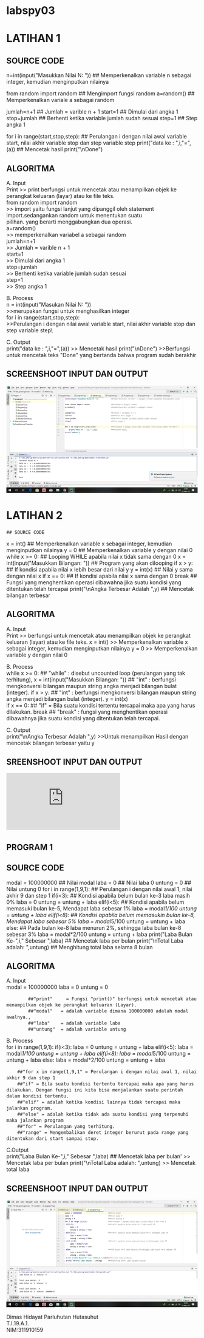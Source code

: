 # labspy03

# LATIHAN 1

## SOURCE CODE  


n=int(input("Masukkan Nilai N: "))          ## Memperkenalkan variable n sebagai integer, kemudian menginputkan nilainya

from random import random                   ## Mengimport fungsi random
a=random()                                  ## Memperkenalkan variale a sebagai random

jumlah=n+1                                  ## Jumlah = varible n + 1
start=1                                     ## Dimulai dari angka 1
stop=jumlah                                 ## Berhenti ketika variable jumlah sudah sesuai
step=1                                      ## Step angka 1

for i in range(start,stop,step):            ## Perulangan i dengan nilai awal variable start, nilai akhir variable stop dan step variable step
    print("data ke : ",i,"=",(a))           ## Mencetak hasil
print("\nDone")


## ALGORITMA  

A. Input  
    Print
        >> print berfungsi untuk mencetak atau menampilkan objek ke perangkat keluaran (layar) atau ke file teks.  
    from random import random  
        >> import yaitu fungsi lanjut yang dipanggil oleh statement import.sedangankan random untuk menentukan suatu  
        pilihan. yang berarti menggabungkan dua operasi.  
    a=random()  
        >> memperkenalkan variabel a sebagai random  
    jumlah=n+1  
        >> Jumlah = varible n + 1  
    start=1  
        >> Dimulai dari angka 1  
    stop=jumlah  
        >> Berhenti ketika variable jumlah sudah sesuai  
    step=1  
        >> Step angka 1  
        
B. Process   
    n = int(input("Masukan Nilai N: "))  
        >>merupakan fungsi untuk menghasilkan integer  
    for i in range(start,stop,step):  
        >>Perulangan i dengan nilai awal variable start, nilai akhir variable stop dan step variable step\  
        
C. Output  
    print("data ke : ",i,"=",(a))
        >> Mencetak hasil
    print("\nDone")
        >>Berfungsi untuk mencetak teks "Done" yang bertanda bahwa program sudah berakhir




## SCREENSHOOT INPUT DAN OUTPUT    


![input/output](https://github.com/dimashst777/labspy03/blob/master/folder%20gambar/latihan1.png)   



# LATIHAN 2  

    ## SOURCE CODE   

x = int()                                ## Memperkenalkan variable x sebagai integer, kemudian menginputkan nilainya
y = 0                                    ## Memperkenalkan variable y dengan nilai 0
while x >= 0:                            ## Looping WHILE apabila nilai x tidak sama dengan 0
 x = int(input("Masukkan Bilangan: "))   ## Program yang akan dilooping
 if x > y:                               ## If kondisi apabila nilai x lebih besar dari nilai y
  y = int(x)                             ## Nilai y sama dengan nilai x
 if x == 0:                              ## If kondisi apabila nilai x sama dengan 0
  break                                  ## Fungsi yang menghentikan operasi dibawahna jika suatu kondisi yang ditentukan telah tercapai
print("\nAngka Terbesar Adalah ",y)      ## Mencetak bilangan terbesar


## ALGORITMA  


A. Input   
      Print
          >> berfungsi untuk mencetak atau menampilkan objek ke perangkat keluaran (layar) atau ke file teks.
      x = int()
          >> Memperkenalkan variable x sebagai integer, kemudian menginputkan nilainya
      y = 0
          >> Memperkenalkan variable y dengan nilai 0
          
B. Process  
      while x >= 0:  							 ## "while"	: disebut uncounted loop (perulangan yang tak terhitung),
       x = int(input("Masukkan Bilangan: "))				 ## "int"	: berfungsi mengkonversi bilangan maupun string angka menjadi bilangan bulat (integer).
       if x > y: 							 ## "int"	: berfungsi mengkonversi bilangan maupun string angka menjadi bilangan bulat (integer).
       y = int(x)							 
       if x == 0:							 ## "if"	= Bila suatu kondisi tertentu tercapai maka apa yang harus dilakukan.
         break								 ## "break"	: fungsi yang menghentikan operasi dibawahnya jika suatu kondisi yang ditentukan telah tercapai.
 
C. Output  
      print("\nAngka Terbesar Adalah ",y)
          >>Untuk menampilkan Hasil dengan mencetak bilangan terbesar yaitu y



## SREENSHOOT INPUT DAN OUTPUT

  ![input/output](https://github.com/dimashst777/labspy03/blob/master/latihan2.py)   

 

   

## PROGRAM 1

## SOURCE CODE  

modal = 100000000                              ## Nilai modal
laba = 0                                       ## Nilai laba 0
untung = 0                                     ## Nilai untung 0
for i in range(1,9,1):                         ## Perulangan i dengan nilai awal 1, nilai akhir 9 dan step 1
 if(i<3):                                      ## Kondisi apabila belum bulan ke-3 laba masih 0%
  laba = 0
  untung = untung + laba
 elif(i<5):                                    ## Kondisi apabila belum memasuki bulan ke-5,  Mendapat laba sebesar 1%
  laba = modal*1/100
  untung = untung + laba
 elif(i<8):                                    ## Kondisi apabila belum memasukin bulan ke-8, Mendapat laba sebesar 5%
  laba = modal*5/100
  untung = untung + laba
 else:                                         ## Pada bulan ke-8 laba menurun 2%, sehingga laba bulan ke-8 sebesar 3%
  laba = modal*2/100
  untung = untung + laba
 print("Laba Bulan Ke-",i," Sebesar ",laba)    ## Mencetak laba per bulan
print("\nTotal Laba adalah: ",untung)          ## Menghitung total laba selama 8 bulan


## ALGORITMA  

A. Input   
        modal = 100000000
        laba = 0
        untung = 0 
        
            ##"print"	  = Fungsi "print()" berfungsi untuk mencetak atau menampilkan objek ke perangkat keluaran (Layar).
            ##"modal"   = adalah variable dimana 100000000 adalah modal awalnya.,
            ##"laba"    = adalah variable laba
            ##"untung"  = adalah variable untung
            
  B. Process  
      for i in range(1,9,1):
       if(i<3):
        laba = 0
        untung = untung + laba
       elif(i<5):
        laba = modal*1/100
        untung = untung + laba
       elif(i<8):
        laba = modal*5/100
        untung = untung + laba
       else:
        laba = modal*2/100
        untung = untung + laba
      
        ##"for x in range(1,9,1" = Perulangan i dengan nilai awal 1, nilai akhir 9 dan step 1
        ##"if" = Bila suatu kondisi tertentu tercapai maka apa yang harus dilakukan. Dengan fungsi ini kita bisa menjalankan suatu perintah dalam kondisi tertentu. 
        ##"elif" = adalah ketika kondisi lainnya tidak tercapai maka jalankan program.
        ##"else" = adalah ketika tidak ada suatu kondisi yang terpenuhi maka jalankan program
        ##"for"	= Perulangan yang terhitung.
        ##"range" = Mengembalikan deret integer berurut pada range yang ditentukan dari start sampai stop.
        
   C.Output  
      print("Laba Bulan Ke-",i," Sebesar ",laba)    ## Mencetak laba per bulan'
      >> Mencetak laba per bulan
    print("\nTotal Laba adalah: ",untung)
      >> Mencetak total laba    

## SCREENSHOOT INPUT DAN OUTPUT   

![input/output](https://github.com/dimashst777/labspy03/blob/master/folder%20gambar/program1.png)   



Dimas Hidayat Parluhutan Hutasuhut  
T.I.19.A.1.  
NIM:311910159  

















                                                                      





  







